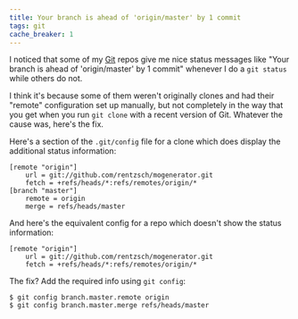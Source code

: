 ```yaml
---
title: Your branch is ahead of 'origin/master' by 1 commit
tags: git
cache_breaker: 1
---
```


I noticed that some of my [Git](/wiki/Git) repos give me nice status messages like "Your branch is ahead of 'origin/master' by 1 commit" whenever I do a `git status` while others do not.

I think it's because some of them weren't originally clones and had their "remote" configuration set up manually, but not completely in the way that you get when you run `git clone` with a recent version of Git. Whatever the cause was, here's the fix.

Here's a section of the `.git/config` file for a clone which does display the additional status information:

    [remote "origin"]
    	url = git://github.com/rentzsch/mogenerator.git
    	fetch = +refs/heads/*:refs/remotes/origin/*
    [branch "master"]
    	remote = origin
    	merge = refs/heads/master

And here's the equivalent config for a repo which doesn't show the status information:

    [remote "origin"]
    	url = git://github.com/rentzsch/mogenerator.git
    	fetch = +refs/heads/*:refs/remotes/origin/*

The fix? Add the required info using `git config`:

    $ git config branch.master.remote origin
    $ git config branch.master.merge refs/heads/master

